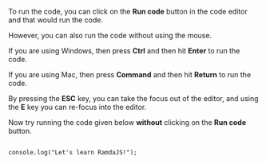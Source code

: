 To run the code, you can click on the **Run code** button in the code editor and that would run the code.

However, you can also run the code without using the mouse.

If you are using Windows, then press **Ctrl** and then hit **Enter** to run the code.

If you are using Mac, then press **Command** and then hit **Return** to run the code.

By pressing the **ESC** key, you can take the focus out of the editor, and using the **E** key you can re-focus into the editor.

Now try running the code given below **without** clicking on the **Run code** button.

<codeblock language="javascript" type="lesson" packages="ramda">
<code>
console.log("Let's learn RamdaJS!");
</code>
</codeblock>
